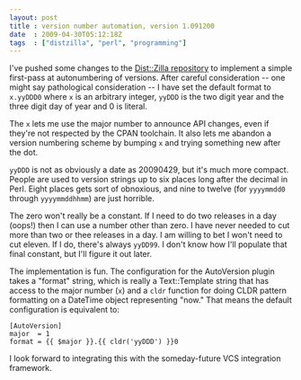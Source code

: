 ```yaml
---
layout: post
title : version number automation, version 1.091200
date  : 2009-04-30T05:12:18Z
tags  : ["distzilla", "perl", "programming"]
---
```

I've pushed some changes to the [Dist::Zilla
repository](http://github.com/rjbs/dist-zilla) to implement a simple first-pass
at autonumbering of versions.  After careful consideration -- one might say
pathological consideration -- I have set the default format to `x.yyDDD0` where
`x` is an arbitrary integer, `yyDDD` is the two digit year and the three digit
day of year and 0 is literal.

The `x` lets me use the major number to announce API changes, even if they're
not respected by the CPAN toolchain.  It also lets me abandon a version
numbering scheme by bumping `x` and trying something new after the dot.

`yyDDD` is not as obviously a date as 20090429, but it's much more compact.
People are used to version strings up to six places long after the decimal in
Perl.  Eight places gets sort of obnoxious, and nine to twelve (for `yyyymmdd0`
through `yyyymmddhhmm`) are just horrible.

The zero won't really be a constant.  If I need to do two releases in a day
(oops!) then I can use a number other than zero.  I have never needed to cut
more than two or thee releases in a day.  I am willing to bet I won't need to
cut eleven.  If I do, there's always `yyDD99`.  I don't know how I'll populate
that final constant, but I'll figure it out later.

The implementation is fun.  The configuration for the AutoVersion plugin takes
a "format" string, which is really a Text::Template string that has access to
the major number (`x`) and a `cldr` function for doing CLDR pattern formatting
on a DateTime object representing "now."  That means the default configuration
is equivalent to:

    [AutoVersion]
    major  = 1
    format = {{ $major }}.{{ cldr('yyDDD') }}0

I look forward to integrating this with the someday-future VCS integration
framework.

